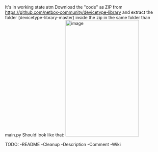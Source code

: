It's in working state atm
Download the "code" as ZIP from https://github.com/netbox-community/devicetype-library and extract the folder (devicetype-library-master) inside the zip in the same folder than main.py
Should look like that:
<img width="239" height="380" alt="image" src="https://github.com/user-attachments/assets/4d48b601-1c17-48cf-a4cc-f204e7603e28" />

TODO:
-README
-Cleanup
-Description
-Comment
-Wiki
